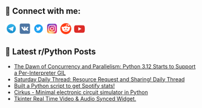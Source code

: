 ## 🔎 Connect with me:
[<img src="https://github.com/bullbesh/bullbesh/blob/main/images/Telegram.png" width="32" height="32" />](https://t.me/bullbesh)
[<img src="https://github.com/bullbesh/bullbesh/blob/main/images/VK.png" width="32" height="32" />](https://vk.com/bullbesh)
[<img src="https://github.com/bullbesh/bullbesh/blob/main/images/Twitter.png" width="32" height="32" />](https://twitter.com/bullbesh1)
[<img src="https://github.com/bullbesh/bullbesh/blob/main/images/Instagram.png" width="32" height="32" />](https://www.instagram.com/bullbesh)
[<img src="https://github.com/bullbesh/bullbesh/blob/main/images/Reddit.png" width="32" height="32" />](https://www.reddit.com/user/bullbesh)
[<img src="https://github.com/bullbesh/bullbesh/blob/main/images/YouTube.png" width="32" height="32" />](https://www.youtube.com/channel/UCtfjRs6uzgq5mfm8S06WTcg)

## 📕 Latest r/Python Posts
<!-- BLOG-POST-LIST:START -->
- [The Dawn of Concurrency and Parallelism: Python 3.12 Starts to Support a Per-Interpreter GIL](https://www.reddit.com/r/Python/comments/18e0q7p/the_dawn_of_concurrency_and_parallelism_python/)
- [Saturday Daily Thread: Resource Request and Sharing! Daily Thread](https://www.reddit.com/r/Python/comments/18e0fjt/saturday_daily_thread_resource_request_and/)
- [Built a Python script to get Spotify stats!](https://www.reddit.com/r/Python/comments/18dyf8o/built_a_python_script_to_get_spotify_stats/)
- [Cirkus - Minimal electronic circuit simulator in Python](https://www.reddit.com/r/Python/comments/18dxmnk/cirkus_minimal_electronic_circuit_simulator_in/)
- [Tkinter Real Time Video &amp; Audio Synced Widget.](https://www.reddit.com/r/Python/comments/18dxhoj/tkinter_real_time_video_audio_synced_widget/)
<!-- BLOG-POST-LIST:END -->
